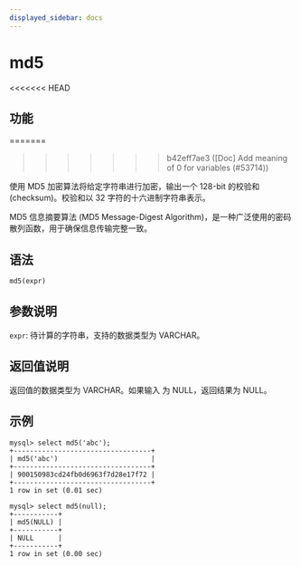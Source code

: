 ```yaml
---
displayed_sidebar: docs
---
```


# md5

<<<<<<< HEAD
## 功能
=======

>>>>>>> b42eff7ae3 ([Doc] Add meaning of 0 for variables (#53714))

使用 MD5 加密算法将给定字符串进行加密，输出一个 128-bit 的校验和 (checksum)。校验和以 32 字符的十六进制字符串表示。

MD5 信息摘要算法 (MD5 Message-Digest Algorithm)，是一种广泛使用的密码散列函数，用于确保信息传输完整一致。

## 语法

```Haskell
md5(expr)
```

## 参数说明

`expr`: 待计算的字符串，支持的数据类型为 VARCHAR。

## 返回值说明

返回值的数据类型为 VARCHAR。如果输入 为 NULL，返回结果为 NULL。

## 示例

```Plain Text
mysql> select md5('abc');
+----------------------------------+
| md5('abc')                       |
+----------------------------------+
| 900150983cd24fb0d6963f7d28e17f72 |
+----------------------------------+
1 row in set (0.01 sec)

mysql> select md5(null);
+-----------+
| md5(NULL) |
+-----------+
| NULL      |
+-----------+
1 row in set (0.00 sec)
```
